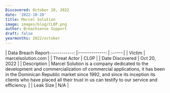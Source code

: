 ```yaml
---
Discovered: October 20, 2022
date: '2022-10-20'
title: Marcel Solution
image: images/blog/CL0P.png
author: Breachsense Support
draft: false
yearmonths: 2022/october
---
```


| Data Breach Report------------:     |:-------------:    | :-----:|
| Victim      | marcelsolution.com      | 
| Threat Actor      | CL0P      | 
| Date Discovered      | Oct 20, 2022      | 
| Description      | Marcel Solution is a company dedicated to the development and commercialization of commercial applications, it has been in the Dominican Republic market since 1992, and since its inception its clients who have placed all their trust in us can testify to our service and efficiency.       | 
| Leak Size      | N/A      | 

